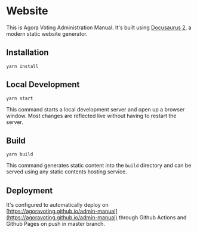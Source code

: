 # Website

This is Agora Voting Administration Manual. It's built using [Docusaurus 2](https://v2.docusaurus.io/), a modern static website generator. 

## Installation

```console
yarn install
```

## Local Development

```console
yarn start
```

This command starts a local development server and open up a browser window. Most changes are reflected live without having to restart the server.

## Build

```console
yarn build
```

This command generates static content into the `build` directory and can be served using any static contents hosting service.

## Deployment

It's configured to automatically deploy on [https://agoravoting.github.io/admin-manual](https://agoravoting.github.io/admin-manual) through Github Actions and Github Pages on push in master branch.
